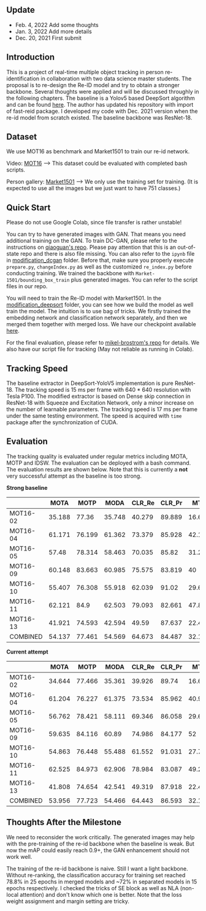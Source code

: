 ## Update

- Feb. 4, 2022  Add some thoughts 
- Jan. 3, 2022  Add more details
- Dec. 20, 2021  First submit



## Introduction

This is a project of real-time multiple object tracking in person re-identification in collaboration with two data science master students. The proposal is to re-design the Re-ID model and try to obtain a stronger backbone. Several thoughts were applied and will be discussed throughly in the following chapters. The baseline is a Yolov5 based DeepSort algorithm and can be found [here](https://github.com/mikel-brostrom/Yolov5_DeepSort_Pytorch). The author has updated his repository with import of fast-reid package. I developed my code with Dec. 2021 version when the re-id model from scratch existed. The baseline backbone was ResNet-18.



## Dataset

We use MOT16 as benchmark and Market1501 to train our re-id network.

Video: [MOT16](https://motchallenge.net/data/MOT16/) --> This dataset could be evaluated with completed bash scripts.

Person gallery: [Market1501](https://www.kaggle.com/pengcw1/market-1501/data) --> We only use the training set for training. (It is expected to use all the images but we just want to have 751 classes.)



## Quick Start

Please do not use Google Colab, since file transfer is rather unstable!

You can try to have generated images with GAN. That means you need additional training on the GAN. To train DC-GAN, please refer to the instructions on [qiaoguan's repo](https://github.com/qiaoguan/Person-reid-GAN-pytorch/tree/master/DCGAN-tensorflow). Please pay attention that this is an out-of-state repo and there is also file missing. You can also refer to the `ipynb` file in [modification_dcgan](https://github.com/SuperbTUM/real-time-person-ReID-tracking/tree/main/modification_dcgan) folder. Before that, make sure you properly execute `prepare.py`, `changeIndex.py` as well as the customized `re_index.py` before conducting training. We trained the backbone with `Market-1501/bounding_box_train` plus generated images. You can refer to the script files in our repo. 

You will need to train the Re-ID model with Market1501. In the [modification_deepsort](https://github.com/SuperbTUM/real-time-person-ReID-tracking/tree/main/modification_deepsort) folder, you can see how we build the model as well train the model. The intuition is to use bag of tricks. We firstly trained the embedding network and classification network separately, and then we merged them together with merged loss. We have our checkpoint available [here](https://drive.google.com/file/d/1dP3afrkTWyYlLOGJFbIi4QWIxKoPYjOl/view?usp=sharing). 

For the final evaluation, please refer to [mikel-brostrom's repo](https://github.com/mikel-brostrom/Yolov5_DeepSort_Pytorch) for details. We also have our script file for tracking (May not reliable as running in Colab).



## Tracking Speed

The baseline extractor in DeepSort-YoloV5 implementation is pure ResNet-18. The tracking speed is 15 ms per frame with 640 * 640 resolution with Tesla P100. The modified extractor is based on Dense skip connection in ResNet-18 with Squeeze and Excitation Network, only a minor increase on the number of learnable parameters. The tracking speed is 17 ms per frame under the same testing environment. The speed is acquired with `time` package after the synchronization of CUDA.



## Evaluation

The tracking quality is evaluated under regular metrics including MOTA, MOTP and IDSW. The evaluation can be deployed with a bash command. The evaluation results are shown below. Note that this is currently a **not** very successful attempt as the baseline is too strong.

**Strong baseline**

|          | MOTA   | MOTP   | MODA   | CLR_Re | CLR_Pr | MTR    | PTR    | MLR    | sMOTA  | CLR_TP | CLR_FN | CLR_FP | IDSW | MT   | PT   | ML   | Frag |
| -------- | ------ | ------ | ------ | ------ | ------ | ------ | ------ | ------ | ------ | ------ | ------ | ------ | ---- | ---- | ---- | ---- | ---- |
| MOT16-02 | 35.188 | 77.36  | 35.748 | 40.279 | 89.889 | 16.667 | 42.593 | 40.741 | 26.068 | 7183   | 10650  | 808    | 100  | 9    | 23   | 22   | 287  |
| MOT16-04 | 61.171 | 76.199 | 61.362 | 73.379 | 85.928 | 42.169 | 42.169 | 15.663 | 43.706 | 34897  | 12660  | 5715   | 91   | 35   | 35   | 13   | 468  |
| MOT16-05 | 57.48  | 78.314 | 58.463 | 70.035 | 85.82  | 31.2   | 55.2   | 13.6   | 42.293 | 4775   | 2043   | 789    | 67   | 39   | 69   | 17   | 181  |
| MOT16-09 | 60.148 | 83.663 | 60.985 | 75.575 | 83.819 | 40     | 56     | 4      | 47.802 | 3973   | 1284   | 767    | 44   | 10   | 14   | 1    | 127  |
| MOT16-10 | 55.407 | 76.308 | 55.918 | 62.039 | 91.02  | 29.63  | 51.852 | 18.519 | 40.708 | 7642   | 4676   | 754    | 63   | 16   | 28   | 10   | 452  |
| MOT16-11 | 62.121 | 84.9   | 62.503 | 79.093 | 82.661 | 47.826 | 42.029 | 10.145 | 50.178 | 7256   | 1918   | 1522   | 35   | 33   | 29   | 7    | 159  |
| MOT16-13 | 41.921 | 74.593 | 42.594 | 49.59  | 87.637 | 22.43  | 43.925 | 33.645 | 29.322 | 5678   | 5772   | 801    | 77   | 24   | 47   | 36   | 279  |
| COMBINED | 54.137 | 77.461 | 54.569 | 64.673 | 84.487 | 32.108 | 47.389 | 20.503 | 39.676 | 71404  | 39003  | 11156  | 477  | 166  | 245  | 106  | 1953 |

  **Current attempt**

|          | MOTA   | MOTP   | MODA   | CLR_Re | CLR_Pr | MTR    | PTR    | MLR    | sMOTA  | CLR_TP | CLR_FN | CLR_FP | IDSW | MT   | PT   | ML   | Frag |
| -------- | ------ | ------ | ------ | ------ | ------ | ------ | ------ | ------ | ------ | ------ | ------ | ------ | ---- | ---- | ---- | ---- | ---- |
| MOT16-02 | 34.644 | 77.466 | 35.361 | 39.926 | 89.74  | 16.667 | 42.593 | 40.741 | 25.647 | 7120   | 10713  | 814    | 128  | 9    | 23   | 22   | 280  |
| MOT16-04 | 61.204 | 76.227 | 61.375 | 73.534 | 85.962 | 40.964 | 43.373 | 15.663 | 43.766 | 34885  | 12672  | 5697   | 81   | 34   | 36   | 13   | 474  |
| MOT16-05 | 56.762 | 78.421 | 58.111 | 69.346 | 86.058 | 29.6   | 57.6   | 12.8   | 41.797 | 4728   | 2090   | 766    | 92   | 37   | 72   | 16   | 178  |
| MOT16-09 | 59.635 | 84.116 | 60.89  | 74.986 | 84.177 | 52     | 44     | 4      | 47.724 | 3942   | 1315   | 741    | 66   | 13   | 11   | 1    | 118  |
| MOT16-10 | 54.863 | 76.448 | 55.488 | 61.552 | 91.031 | 27.778 | 53.704 | 18.519 | 40.366 | 7582   | 4736   | 747    | 77   | 15   | 29   | 10   | 441  |
| MOT16-11 | 62.525 | 84.973 | 62.906 | 78.984 | 83.087 | 49.275 | 39.13  | 11.594 | 50.656 | 7246   | 1928   | 1475   | 35   | 34   | 27   | 8    | 140  |
| MOT16-13 | 41.808 | 74.654 | 42.541 | 49.319 | 87.918 | 22.43  | 44.86  | 32.71  | 29.308 | 5647   | 5803   | 776    | 84   | 24   | 48   | 35   | 256  |
| COMBINED | 53.956 | 77.723 | 54.466 | 64.443 | 86.593 | 32.108 | 47.582 | 20.309 | 39.67  | 1150   | 39257  | 11016  | 563  | 166  | 246  | 105  | 1887 |



## Thoughts After the Milestone

We need to reconsider the work critically. The generated images may help with the pre-training of the re-id backbone when the baseline is weak. But now the mAP could easily reach 0.9+, the GAN enhancement should not work well.

The training of the re-id backbone is naive. Still I want a light backbone. Without re-ranking, the classification accuracy for training set reached 78.8% in 25 epochs in merged models and ~72% in separated models in 15 epochs respectively. I checked the tricks of SE block as well as NLA (non-local attention) and don't know which one is better. Note that the loss weight assignment and margin setting are tricky.
